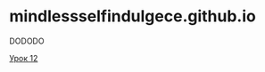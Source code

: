 

# mindlessselfindulgece.github.io
DODODO

[ Урок 12 ](mindlessselfindulgece.github.io/less-css/ "LP")
